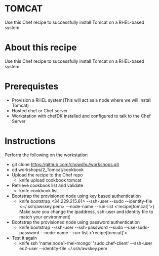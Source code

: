 # TOMCAT
Use this Chef recipe to successfully install Tomcat on a RHEL-based system.

# About this recipe
Use this Chef recipe to successfully install Tomcat on a RHEL-based system.

# Prerequistes
* Provision a RHEL system(This will act as a node where we will install Tomcat)
* Hosted chef or Chef server  
* Workstation with chefDK installed and configured to talk to the Chef Server

# Instructions
Perform the following on the workstation

* git clone https://github.com/chowdhu/workshops.git
* cd workshops/2_Tomcat/cookbook
* Upload the recipe to the Chef repo
	* knife upload cookbook tomcat
* Retrieve cookbook list and validate
	* knife cookbook list
* Bootstrap the provisioned node using key based authentication
	* knife bootstrap <34.229.215.61> --ssh-user <ec2-user> --sudo --identity-file <~/.ssh/awskey.pem> --node-name <node1-rhel-tomcat> --run-list <'recipe[tomcat]'>( Make sure you change the ipaddress, ssh-user and identity file to match your environment)
* Bootstrap the provisioned node using password authentication
	* knife bootstrap <ipaddress> --ssh-user <USER> --ssh-password <password> --sudo --use-sudo-password --node-name <node1-centos-tomcat> --run-list <'recipe[tomcat]'>
* Test it again
	* knife ssh 'name:node1-rhel-mongo' 'sudo chef-client' --ssh-user ec2-user --identity-file ~/.ssh/awskey.pem
